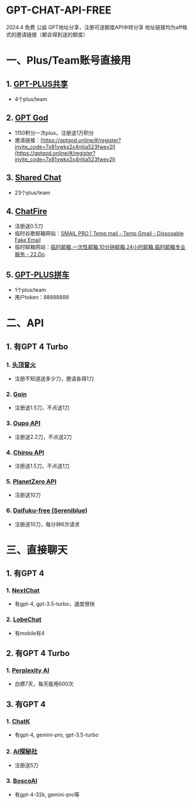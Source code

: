 # GPT-CHAT-API-FREE
2024.4 免费 公益 GPT地址分享，注册可送额度API中转分享
地址链接均为aff格式的邀请链接（都会得到送的额度）
# 一、Plus/Team账号直接用

## 1. [GPT-PLUS共享](https://aitopk.com/)
- 4个plus/team

## 2. [GPT God](https://gptgod.online/#/register?invite_code=7x81ywkx2x4nliia523fwev2l)
- 1150积分一次plus，注册送1万积分
- 邀请链接：[https://gptgod.online/#/register?invite_code=7x81ywkx2x4nliia523fwev2l](https://gptgod.online/#/register?invite_code=7x81ywkx2x4nliia523fwev2l)

## 3. [Shared Chat](https://sharedchat.cn/)
- 23个plus/team

## 4. [ChatFire](https://api.chatfire.cn/register?aff=ulst)
- 注册送0.5刀
- 临时谷歌邮箱网站：[SMAIL PRO | Temp mail - Temp Gmail - Disposable Fake Email](https://smailpro.com/)
- 临时邮箱网站：[临时邮箱,一次性邮箱,10分钟邮箱,24小时邮箱,临时邮箱专业服务 - 22.Do](https://22.do/)

## 5. [GPT-PLUS拼车](https://home.topai.vip/list)
- 1个plus/team
- 用户token：88888888

# 二、API

## 1. 有GPT 4 Turbo

### 1. [头顶冒火](https://burn.hair/register?aff=MGur)
- 注册不知道送多少刀，邀请各得1刀

### 2. [Goin](https://goingpt.cn/register?aff=P5RW)
- 注册送1.5刀，不点送1刀

### 3. [Oupo API](https://oupo.top/register?aff=cJmd)
- 注册送2.2刀，不点送2刀

### 4. [Chirou API](https://api.wochirou.com/register?aff=CWuO)
- 注册送1.5刀，不点送1刀

### 5. [PlanetZero API](https://api.planetzero.cn/register?aff=nn24)
- 注册送10刀

### 6. [Daifuku-free (Sereniblue)](https://api.sereniblue.top/register?aff=l6tR)
- 注册送10刀，每分钟6次请求

# 三、直接聊天

## 1. 有GPT 4

### 1. [NextChat](https://chat.3211000.xyz/)
- 有gpt-4, gpt-3.5-turbo，速度很快

### 2. [LobeChat](https://gpt.zhc.ink/)
- 有mobile有4

## 2. 有GPT 4 Turbo

### 1. [Perplexity AI](https://www.perplexity.ai/)
- 白嫖7天，每天能用600次

## 3. 有GPT 4

### 1. [ChatK](https://chat.gking.me/)
- 有gpt-4, gemini-pro, gpt-3.5-turbo

### 2. [AI探秘社](https://allai.works/)
- 注册送5刀

### 3. [BoscoAI](https://ai.bosco.icu/)
- 有gpt-4-32k, gemini-pro等

